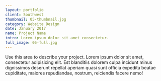 ```yaml
---
layout: portfolio
client: Southwest
thumbnail: 05-thumbnail.jpg
category: Website Design
date: January 2017
name: Project Name
intro: Lorem ipsum dolor sit amet consectetur.
full_image: 05-full.jpg
---
```


Use this area to describe your project. Lorem ipsum dolor sit amet, consectetur adipisicing elit. Est blanditiis dolorem culpa incidunt minus dignissimos deserunt repellat aperiam quasi sunt officia expedita beatae cupiditate, maiores repudiandae, nostrum, reiciendis facere nemo!
